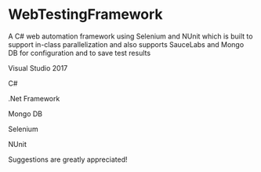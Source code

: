 # WebTestingFramework
A C# web automation framework using Selenium and NUnit which is built to support in-class parallelization and also supports SauceLabs and Mongo DB for configuration and to save test results

Visual Studio 2017

C#

.Net Framework

Mongo DB

Selenium

NUnit

Suggestions are greatly appreciated!
